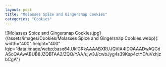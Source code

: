 ```yaml
---
layout: post
title: "Molasses Spice and Gingersnap Cookies"
categories: "Cookies"
---
```

![Molasses Spice and Gingersnap Cookies.jpg](/assets/images/Cookies/Molasses Spice and Gingersnap Cookies.webp){: width="400" height="400" lqip="data:image/webp;base64,UklGRkAAAABXRUJQVlA4IDQAAADwAQCdASoQAAwABUB8JZQBTAA2/ZQQ/YAA/ujw3J/cwbJyg4s39Ksp4ctYD/uVxhjzbCgA"}

